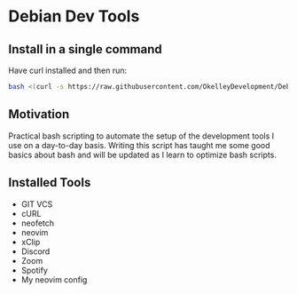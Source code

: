 # Debian Dev Tools

## Install in a single command
Have curl installed and then run:

```bash
bash <(curl -s https://raw.githubusercontent.com/OkelleyDevelopment/Debian_Dev_Tools/master/dev_suite.sh)
```

## Motivation

Practical bash scripting to automate the setup of the development
tools I use on a day-to-day basis. Writing this script has taught me some good basics
about bash and will be updated as I learn to optimize bash scripts.

## Installed Tools

- GIT VCS
- cURL
- neofetch
- neovim
- xClip
- Discord
- Zoom
- Spotify
- My neovim config
